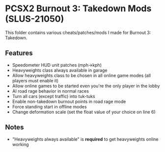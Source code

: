 # PCSX2 Burnout 3: Takedown Mods (SLUS-21050)

This folder contains various cheats/patches/mods I made for Burnout 3: Takedown.

## Features
- Speedometer HUD unit patches (mph->kph)
- Heavyweights class always available in garage
- Allow heavyweights class to be chosen in all online game modes (all players must enable it)
- Allow online games to be started even you're the only player in the lobby
- AI road rage behavior in normal races
- Turn all cars (except traffic) into tuk-tuks
- Enable non-takedown burnout points in road rage mode
- Force standing start in offline modes
- Change deformation scale (set the float value of your choice on line 6)

## Notes
- "Heavyweights always available" is **required** to get heavyweights online working
